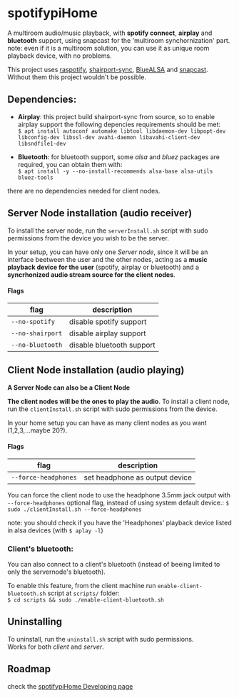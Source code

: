 # spotifypiHome
A multiroom audio/music playback, with **spotify connect**, **airplay** and **bluetooth** support, using snapcast for the 'multiroom synchornization' part.\
note: even if it is a multiroom solution, you can use it as unique room playback device, with no problems.

This project uses [raspotify](https://github.com/dtcooper/raspotify), [shairport-sync](https://github.com/mikebrady/shairport-sync), [BlueALSA](https://github.com/Arkq/bluez-alsa)  and [snapcast](https://github.com/badaix/snapcast). Without them this project wouldn't be possible.

## Dependencies:
 - **Airplay**: this project build shairport-sync from source, so to enable airplay support the following depencies requirements should be met: <br/>
   `$ apt install autoconf automake libtool libdaemon-dev libpopt-dev libconfig-dev libssl-dev avahi-daemon libavahi-client-dev libsndfile1-dev`

 - **Bluetooth**: for bluetooth support, some _alsa_ and _bluez_ packages are required, you can obtain them with: <br/>
    `$ apt install -y --no-install-recommends alsa-base alsa-utils bluez-tools`

there are no dependencies needed for client nodes.


## Server Node installation (audio receiver)

To install the server node, run the `serverInstall.sh` script with sudo permissions from the device you wish to be the server.

In your setup, you can have only one _Server node_, since it will be an interface beetween the user and the other nodes, acting as a **music playback device for the user** (spotify, airplay or bluetooth) and a **syncrhonized audio stream source for the client nodes**.


#### Flags

| flag            | description              |
|-----------------|--------------------------|
| `--no-spotify`  | disable spotify support  |
| `--no-shairport`| disable airplay support  |
| `--no-bluetooth`| disable bluetooth support|



## Client Node installation (audio playing)
**A Server Node can also be a Client Node**

**The client nodes will be the ones to play the audio**.
To install a client node, run the `clientInstall.sh` script with sudo permissions from the device.

In your home setup you can have as many client nodes as you want (1,2,3,...maybe 20?).



#### Flags

| flag                  | description              |
|-----------------------|--------------------------|
| `--force-headphones`  | set headphone as output device |

You can force the client node to use the headphone 3.5mm jack output with `--force-headphones` optional flag, instead of using system default device.:
`$ sudo ./clientInstall.sh --force-headphones`

note: you should check if you have the 'Headphones' playback device listed in alsa devices (with `$ aplay -l`)

### Client's bluetooth: 
You can also connect to a client's bluetooth (instead of beeing limited to only the servernode's bluetooth).<br/>
 
 To enable this feature, from the client machine run `enable-client-bluetooth.sh` script at `scripts/` folder: <br/>
 `$ cd scripts && sudo ./enable-client-bluetooth.sh`


## Uninstalling

To uninstall, run the `uninstall.sh` script with sudo permissions.<br/>
Works for both _client_ and _server_.
 

## Roadmap
check the [spotifypiHome Developing page](https://github.com/jgabriel98/spotifypiHome/projects/1)

